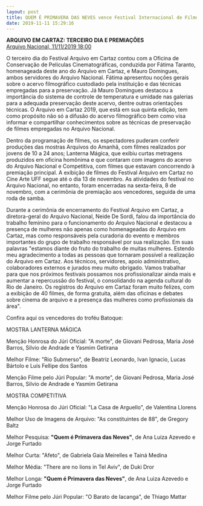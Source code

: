 ```yaml
---
layout: post
title: QUEM É PRIMAVERA DAS NEVES vence Festival Internacional de Filmes de Arquivo
date: 2019-11-11 15:29:16
---
```

**ARQUIVO EM CARTAZ: TERCEIRO DIA E PREMIAÇÕES**\
[Arquivo Nacional, 11/11/2019 18:00](https://www.gov.br/arquivonacional/pt-br/canais_atendimento/imprensa/copy_of_noticias/arquivo-em-cartaz-terceiro-dia-e-premiacoes)



O terceiro dia do Festival Arquivo em Cartaz contou com a Oficina de Conservação de Películas Cinematográficas, conduzida por Fátima Taranto, homenageada deste ano do Arquivo em Cartaz, e Mauro Domingues, ambos servidores do Arquivo Nacional. Fátima apresentou noções gerais sobre o acervo filmográfico custodiado pela instituição e das técnicas empregadas para a preservação. Já Mauro Domingues destacou a importância do sistema de controle de temperatura e umidade nas galerias para a adequada preservação deste acervo, dentre outras orientações técnicas. O Arquivo em Cartaz 2019, que está em sua quinta edição, tem como propósito não só a difusão do acervo filmográfico bem como visa informar e compartilhar conhecimentos sobre as técnicas de preservação de filmes empregadas no Arquivo Nacional.

Dentro da programação de filmes, os espectadores puderam conferir produções das mostras Arquivos do Amanhã, com filmes realizados por jovens de 10 a 24 anos; Lanterna Mágica, que exibiu curtas metragens produzidos em oficina homônima e que contaram com imagens do acervo do Arquivo Nacional e Competitiva, com filmes que estavam concorrendo à premiação principal. A exibição de filmes do Festival Arquivo em Cartaz no Cine Arte UFF segue até o dia 13 de novembro. As atividades do festival no Arquivo Nacional, no entanto, foram encerradas na sexta-feira, 8 de novembro, com a cerimônia de premiação aos vencedores, seguida de uma roda de samba.

Durante a cerimônia de encerramento do Festival Arquivo em Cartaz, a diretora-geral do Arquivo Nacional, Neide De Sordi, falou da importância do trabalho feminino para o funcionamento do Arquivo Nacional e destacou a presença de mulheres não apenas como homenageadas do Arquivo em Cartaz, mas como responsáveis pela curadoria do evento e membros importantes do grupo de trabalho responsável por sua realização. Em suas palavras "estamos diante do fruto do trabalho de muitas mulheres. Estendo meu agradecimento a todas as pessoas que tornaram possível a realização do Arquivo em Cartaz. Aos técnicos, servidores, apoio administrativo, colaboradores externos e jurados meu muito obrigado. Vamos trabalhar para que nos próximos festivais possamos nos profissionalizar ainda mais e aumentar a repercussão do festival, o consolidando na agenda cultural do Rio de Janeiro. Os registros do Arquivo em Cartaz foram muito felizes, com a exibição de 40 filmes, de forma gratuita, além das oficinas e debates sobre cinema de arquivo e a presença das mulheres como profissionais da área".

Confira aqui os vencedores do troféu Batoque:

MOSTRA LANTERNA MÁGICA

Menção Honrosa do Júri Oficial: "A morte", de Giovani Pedrosa, Maria José Barros, Silvio de Andrade e Yasmim Getirana

Melhor Filme: "Rio Submerso", de Beatriz Leonardo, Ivan Ignacio, Lucas Bártolo e Luís Fellipe dos Santos

Menção Filme pelo Júri Popular: "A morte", de Giovani Pedrosa, Maria José Barros, Silvio de Andrade e Yasmim Getirana

MOSTRA COMPETITIVA

Menção Honrosa do Júri Oficial: "La Casa de Arguello", de Valentina Llorens

Melhor Uso de Imagens de Arquivo: "As constituintes de 88", de Gregory Baltz

Melhor Pesquisa: **"Quem é Primavera das Neves"**, de Ana Luiza Azevedo e Jorge Furtado

Melhor Curta: "Afeto", de Gabriela Gaia Meirelles e Tainá Medina

Melhor Média: "There are no lions in Tel Aviv", de Duki Dror

Melhor Longa: **"Quem é Primavera das Neves"**, de Ana Luiza Azevedo e Jorge Furtado

Melhor Filme pelo Júri Popular: "O Barato de Iacanga", de Thiago Mattar